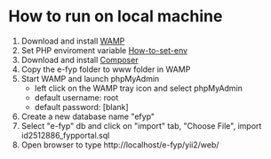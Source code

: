 # How to run on local machine


 1.  Download and install [WAMP](http://www.wampserver.com/en/)
 2. Set PHP enviroment variable [How-to-set-env](https://stackoverflow.com/questions/2736528/how-to-set-the-env-variable-for-php/22607578)
3. Download and install [Composer](https://getcomposer.org/download/)
4. Copy the e-fyp folder to www folder in WAMP
5. Start WAMP and launch phpMyAdmin 
 	* left click on the WAMP tray icon and select phpMyAdmin
	 * default username: root
 	* default password: [blank]
 6. Create a new database name "efyp"
 7. Select "e-fyp" db and click on "import" tab, "Choose File", import id2512886_fypportal.sql
 8. Open browser to type http://localhost/e-fyp/yii2/web/
